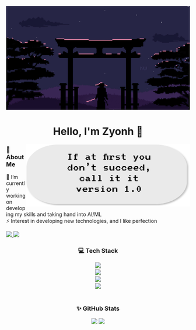 <img src="https://github.com/N0yhz/N0yhz/blob/main/samurai-pixel-art.jpg" style="width:auto; height:auto"/>


<h1 align="center">
    Hello, I'm Zyonh 👋
</h1>

<img align="right" width="450" height="170" src="https://github.com/N0yhz/N0yhz/blob/main/quote.svg"/>

<h3 align="left">🌌 About Me</h3>

🔭 I’m currently working on developing my skills and taking hand into AI/ML
<br/>
⚡ Interest in developing new technologies, and I like perfection
<!-- - 👯 I’m looking to collaborate on ...
- 🤔 I’m looking for help with ...
- 💬 Ask me about ...
- 📫 How to reach me: ...
- 😄 Pronouns: ...
- ⚡ Fun fact: ... -->
<a href="mailto:vutunhzyonh@gmail.com">
    <img src="https://img.shields.io/badge/Gmail-333333?style=for-the-badge&logo=gmail&logoColor=red" />
</a>
<a href="https://www.linkedin.com/in/zyonhvu/" target="_blank">
    <img src="https://img.shields.io/badge/LinkedIn-0077B5?style=for-the-badge&logo=linkedin&logoColor=white" target="_blank" />
</a>

<br/>

<h3 align="center">💻 Tech Stack</h3>

<div align="center">
    <img src="https://skillicons.dev/icons?i=py,javascript,typescript,html,css" /><br>
    <img src="https://skillicons.dev/icons?i=django,flask,nextjs,react,tailwindcss,bootstrap" /><br>
    <img src="https://skillicons.dev/icons?i=mysql,postgres,sqlite,mongodb,redis,rabbitmq" /><br>
    <img src="https://skillicons.dev/icons?i=vscode,git,github,docker,figma" /><br>
</div>

<br/>

<h3 align="center"> ✨ GitHub Stats </h3>

<div align="center">
    <img
        style="width:390px"
        src="https://github-readme-stats.vercel.app/api?username=N0yhz&theme=react&show_icons=true&hide_border=true&count_private=true&border_radius=20"
    >
    <img
        style="width:390px height:120px"
        src="https://github-readme-stats.vercel.app/api/top-langs/?username=N0yhz&theme=react&show_icons=true&hide_border=true&layout=compact&border_radius=20"
    >
</div>
